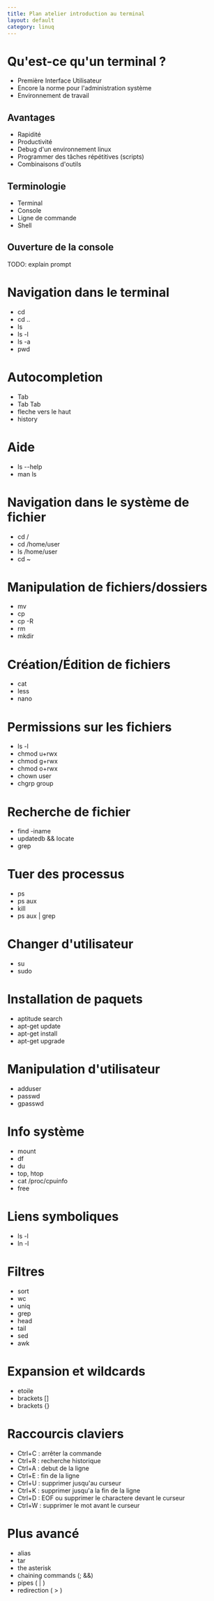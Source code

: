 ```yaml
---
title: Plan atelier introduction au terminal
layout: default
category: linuq
---
```


Qu'est-ce qu'un terminal ?
==========================

 * Première Interface Utilisateur
 * Encore la norme pour l'administration système
 * Environnement de travail

Avantages
---------

 * Rapidité
 * Productivité
 * Debug d'un environnement linux
 * Programmer des tâches répétitives (scripts)
 * Combinaisons d'outils

Terminologie
------------

 * Terminal
 * Console
 * Ligne de commande
 * Shell

Ouverture de la console
-----------------------

TODO: explain prompt

Navigation dans le terminal
===========================

 * cd
 * cd ..
 * ls
 * ls -l
 * ls -a
 * pwd

Autocompletion
==============

 * Tab
 * Tab Tab
 * fleche vers le haut
 * history

Aide
====

 * ls --help
 * man ls

Navigation dans le système de fichier
=====================================

 * cd /
 * cd /home/user
 * ls /home/user
 * cd ~

Manipulation de fichiers/dossiers
=================================

 * mv
 * cp
 * cp -R
 * rm
 * mkdir

Création/Édition de fichiers
============================

 * cat
 * less
 * nano

Permissions sur les fichiers
============================

 * ls -l
 * chmod u+rwx
 * chmod g+rwx
 * chmod o+rwx
 * chown user
 * chgrp group

Recherche de fichier
====================

 * find -iname
 * updatedb && locate
 * grep

Tuer des processus
==================

 * ps
 * ps aux
 * kill
 * ps aux | grep

Changer d'utilisateur
=====================

 * su
 * sudo

Installation de paquets
=======================

 * aptitude search
 * apt-get update
 * apt-get install
 * apt-get upgrade

Manipulation d'utilisateur
======================

 * adduser
 * passwd
 * gpasswd

Info système
============

 * mount
 * df
 * du
 * top, htop
 * cat /proc/cpuinfo
 * free

Liens symboliques
=================

 * ls -l
 * ln -l

Filtres
=======

 * sort
 * wc
 * uniq
 * grep
 * head
 * tail
 * sed
 * awk

Expansion et wildcards
======================

 * etoile
 * brackets \[]
 * brackets {}



Raccourcis claviers
===================

 * Ctrl+C : arrêter la commande
 * Ctrl+R : recherche historique
 * Ctrl+A : debut de la ligne
 * Ctrl+E : fin de la ligne
 * Ctrl+U : supprimer jusqu'au curseur
 * Ctrl+K : supprimer jusqu'a la fin de la ligne
 * Ctrl+D : EOF ou supprimer le charactere devant le curseur
 * Ctrl+W : supprimer le mot avant le curseur

Plus avancé
===========

 * alias
 * tar
 * the asterisk
 * chaining commands (; &&)
 * pipes ( | )
 * redirection ( > )
